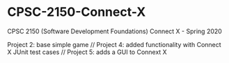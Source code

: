 # CPSC-2150-Connect-X
CPSC 2150 (Software Development Foundations) Connect X - Spring 2020

Project 2: base simple game //
Project 4: added functionality with Connect X JUnit test cases //
Project 5: adds a GUI to Connext X  
